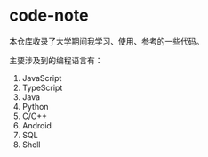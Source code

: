 # code-note

本仓库收录了大学期间我学习、使用、参考的一些代码。

主要涉及到的编程语言有：

1. JavaScript
2. TypeScript
3. Java
4. Python
5. C/C++
6. Android
7. SQL
8. Shell

